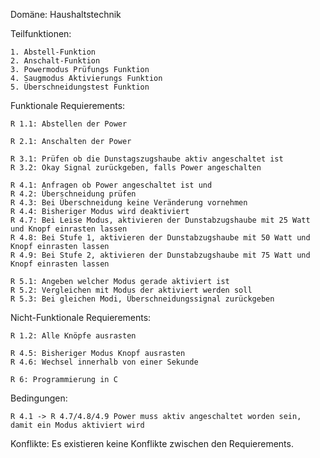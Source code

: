 Domäne: Haushaltstechnik

Teilfunktionen:

    1. Abstell-Funktion
    2. Anschalt-Funktion
    3. Powermodus Prüfungs Funktion
    4. Saugmodus Aktivierungs Funktion
    5. Überschneidungstest Funktion


Funktionale Requierements:

    R 1.1: Abstellen der Power

    R 2.1: Anschalten der Power

    R 3.1: Prüfen ob die Dunstagszugshaube aktiv angeschaltet ist
    R 3.2: Okay Signal zurückgeben, falls Power angeschalten

    R 4.1: Anfragen ob Power angeschaltet ist und 
    R 4.2: Überschneidung prüfen
    R 4.3: Bei Überschneidung keine Veränderung vornehmen
    R 4.4: Bisheriger Modus wird deaktiviert
    R 4.7: Bei Leise Modus, aktivieren der Dunstabzugshaube mit 25 Watt und Knopf einrasten lassen
    R 4.8: Bei Stufe 1, aktivieren der Dunstabzugshaube mit 50 Watt und Knopf einrasten lassen
    R 4.9: Bei Stufe 2, aktivieren der Dunstabzugshaube mit 75 Watt und Knopf einrasten lassen

    R 5.1: Angeben welcher Modus gerade aktiviert ist
    R 5.2: Vergleichen mit Modus der aktiviert werden soll
    R 5.3: Bei gleichen Modi, Überschneidungssignal zurückgeben

Nicht-Funktionale Requierements:

    R 1.2: Alle Knöpfe ausrasten

    R 4.5: Bisheriger Modus Knopf ausrasten
    R 4.6: Wechsel innerhalb von einer Sekunde

    R 6: Programmierung in C


Bedingungen:

    R 4.1 -> R 4.7/4.8/4.9 Power muss aktiv angeschaltet worden sein, damit ein Modus aktiviert wird


Konflikte:
Es existieren keine Konflikte zwischen den Requierements.
